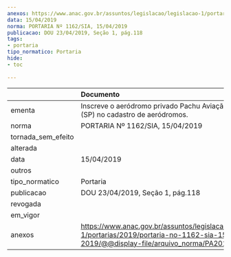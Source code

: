 ```yaml
---
anexos: https://www.anac.gov.br/assuntos/legislacao/legislacao-1/portarias/2019/portaria-no-1162-sia-15-04-2019/@@display-file/arquivo_norma/PA2019-1162.pdf
data: 15/04/2019
norma: PORTARIA Nº 1162/SIA, 15/04/2019
publicacao: DOU 23/04/2019, Seção 1, pág.118
tags:
- portaria
tipo_normatico: Portaria
hide: 
- toc 
 
---
```


|                    | Documento                                                                                                                                            |
|:-------------------|:-----------------------------------------------------------------------------------------------------------------------------------------------------|
| ementa             | Inscreve o aeródromo privado Pachu Aviação Agrícola (SP) no cadastro de aeródromos.                                                                  |
| norma              | PORTARIA Nº 1162/SIA, 15/04/2019                                                                                                                     |
| tornada_sem_efeito |                                                                                                                                                      |
| alterada           |                                                                                                                                                      |
| data               | 15/04/2019                                                                                                                                           |
| outros             |                                                                                                                                                      |
| tipo_normatico     | Portaria                                                                                                                                             |
| publicacao         | DOU 23/04/2019, Seção 1, pág.118                                                                                                                     |
| revogada           |                                                                                                                                                      |
| em_vigor           |                                                                                                                                                      |
| anexos             | https://www.anac.gov.br/assuntos/legislacao/legislacao-1/portarias/2019/portaria-no-1162-sia-15-04-2019/@@display-file/arquivo_norma/PA2019-1162.pdf |
